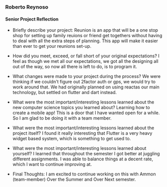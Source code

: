 ### Roberto Reynoso
#### Senior Project Reflection

* Briefly describe your project: Reunion is an app that will be a one stop shop for setting up family reuions or friend get togethers without having to deal with all the extra steps of planning. This app will make it easier than ever to get your reunions set-up.
&nbsp;

* How did you meet, exceed, or fall short of your original expectations? I feel as though we met all our expectations, we got all the designing all out of the way, so now all there is left to do, is to program it.
&nbsp;

* What changes were made to your project during the process? We were thinking if we couldn't figure out 2factor auth or gps, we would try to work around that. We had originally planned on using reactas our main technology, but settled on flutter and dart instead.
&nbsp;

* What were the most important/interesting lessons learned about the new computer science topics you learned about? Learning how to create a mobile app! This is a door that I have wanted open for a while. So I am glad to be doing it with a team member.
&nbsp;

* What were the most important/interesting lessons learned about the project itself? I found it really interesting that Flutter is a very heavy widget based system, which is something to get used to.
&nbsp;

* What were the most important/interesting lessons learned about yourself? I learned that throughout the semester I got better at juggling different assignments. I was able to balance things at a decent rate, which I want to continue improving at.
&nbsp;

* Final Thoughts: I am excited to continue working on this with Ammon (team-member) Over the Summer and Over Next semester.